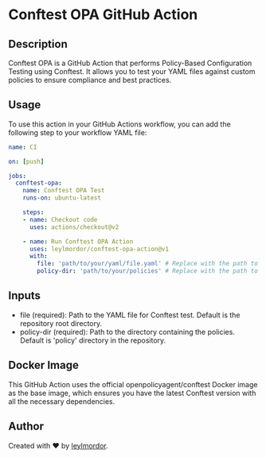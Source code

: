 # Conftest OPA GitHub Action

## Description

Conftest OPA is a GitHub Action that performs Policy-Based Configuration Testing using Conftest. It allows you to test your YAML files against custom policies to ensure compliance and best practices.

## Usage

To use this action in your GitHub Actions workflow, you can add the following step to your workflow YAML file:

```yaml
name: CI

on: [push]

jobs:
  conftest-opa:
    name: Conftest OPA Test
    runs-on: ubuntu-latest

    steps:
    - name: Checkout code
      uses: actions/checkout@v2

    - name: Run Conftest OPA Action
      uses: leylmordor/conftest-opa-action@v1
      with:
        file: 'path/to/your/yaml/file.yaml' # Replace with the path to the YAML file you want to test
        policy-dir: 'path/to/your/policies' # Replace with the path to the directory containing your custom policies
```

## Inputs
- file (required): Path to the YAML file for Conftest test. Default is the repository root directory.
- policy-dir (required): Path to the directory containing the policies. Default is 'policy' directory in the repository.

## Docker Image
This GitHub Action uses the official openpolicyagent/conftest Docker image as the base image, which ensures you have the latest Conftest version with all the necessary dependencies.



## Author
Created with ❤️ by [leylmordor](https://github.com/leylmordor).
